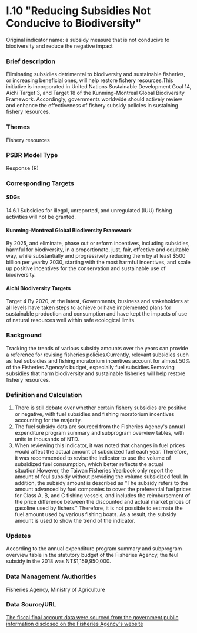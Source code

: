 # I.10 "Reducing Subsidies Not Conducive to Biodiversity"

Original indicator name: a subsidy measure that is not conducive to biodiversity and reduce the negative impact

### Brief description

Eliminating subsidies detrimental to biodiversity and sustainable fisheries, or increasing beneficial ones, will help restore fishery resources.This initiative is incorporated in United Nations Sustainable Development Goal 14, Aichi Target 3, and Target 18 of the Kunming-Montreal Global Biodiversity Framework. Accordingly, governments worldwide should actively review and enhance the effectiveness of fishery subsidy policies in sustaining fishery resources.

### Themes

Fishery resources

### PSBR Model Type

Response (R)

### Corresponding Targets

#### SDGs

14.6.1
Subsidies for illegal, unreported, and unregulated (IUU) fishing activities will not be granted.

#### Kunming-Montreal Global Biodiversity Framework

By 2025, and eliminate, phase out or reform incentives, including subsidies, harmful for
biodiversity, in a proportionate, just, fair, effective and equitable way, while substantially and progressively reducing them by at least $500 billion per yearby 2030, starting with the most harmful incentives, and scale up positive incentives for the conservation and sustainable use of biodiversity.

#### Aichi Biodiversity Targets

Target 4 By 2020, at the latest, Governments, business and stakeholders at all levels have taken steps to achieve or have implemented plans for sustainable production and consumption and have kept the impacts of use of natural resources well within safe ecological limits.

### Background

Tracking the trends of various subsidy amounts over the years can provide a reference for revising fisheries policies.Currently, relevant subsidies such as fuel subsidies and fishing moratorium incentives account for almost 50% of the Fisheries Agency's budget, especially fuel subsidies.Removing subsidies that harm biodiversity and sustainable fisheries will help restore fishery resources.

### Definition and Calculation

1. There is still debate over whether certain fishery subsidies are positive or negative, with fuel subsidies and fishing moratorium incentives accounting for the majority.
2. The fuel subsidy data are sourced from the Fisheries Agency's annual expenditure program summary and subprogram overview tables, with units in thousands of NTD.
3. When reviewing this indicator, it was noted that changes in fuel prices would affect the actual amount of subsidized fuel each year. Therefore, it was recommended to revise the indicator to use the volume of subsidized fuel consumption, which better reflects the actual situation.However, the Taiwan Fisheries Yearbook only report the amount of feul subsidy without providing the volume subsidized feul. In addition, the subsidy amount is described as "The subsidy refers to the amount advanced by fuel companies to cover the preferential fuel prices for Class A, B, and C fishing vessels, and includes the reimbursement of the price difference between the discounted and actual market prices of gasoline used by fishers." Therefore, it is not possible to estimate the fuel amount used by various fishing boats. As a result, the subsidy amount is used to show the trend of the indicator.

### Updates

According to the annual expenditure program summary and subprogram overview table in the statutory budget of the Fisheries Agency, the feul subsidy in the 2018 was NT$1,159,950,000.

### Data Management /Authorities

Fisheries Agency, Ministry of Agriculture

### Data Source/URL

[The fiscal final account data were sourced from the government public information disclosed on the Fisheries Agency's website](https://www.fa.gov.tw/cht/GovAccount/index.aspx)

